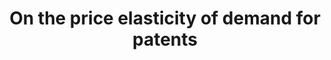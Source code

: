 ---
citation: 'Rassenfosse, G. de, & Potterie, B. van P. de la. '
contributors: Gaétan de Rassenfosse, Bruno van Pottelsberghe de la Potterie
cost: None
description: Fees since 1980 at the European (EPO), the US and the Japanese patent
  offices.
last_edit: 11/25/2020 17:20:46
location: http://www.gder.info/download_OBES_data.html
maintained_by: Gaétan de Rassenfosse
record_creation_timestamp: 11/25/2020 17:20:46
shortname: patent_price_elasticity
tags:
- patent demand
- 'United States'
- 'Europe'
- 'Japan'
title: On the price elasticity of demand for patents
uuid: d76b71a1-2f43-447d-b296-a1b52db6e3d7
---